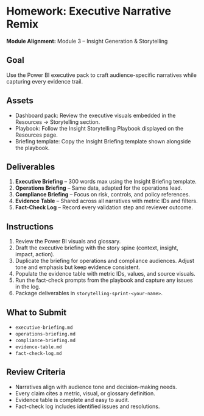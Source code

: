 # Homework: Executive Narrative Remix

**Module Alignment:** Module 3 – Insight Generation & Storytelling

## Goal

Use the Power BI executive pack to craft audience-specific narratives while capturing every evidence trail.

## Assets

- Dashboard pack: Review the executive visuals embedded in the Resources → Storytelling section.
- Playbook: Follow the Insight Storytelling Playbook displayed on the Resources page.
- Briefing template: Copy the Insight Briefing template shown alongside the playbook.

## Deliverables

1. **Executive Briefing** – 300 words max using the Insight Briefing template.
2. **Operations Briefing** – Same data, adapted for the operations lead.
3. **Compliance Briefing** – Focus on risk, controls, and policy references.
4. **Evidence Table** – Shared across all narratives with metric IDs and filters.
5. **Fact-Check Log** – Record every validation step and reviewer outcome.

## Instructions

1. Review the Power BI visuals and glossary.
2. Draft the executive briefing with the story spine (context, insight, impact, action).
3. Duplicate the briefing for operations and compliance audiences. Adjust tone and emphasis but keep evidence consistent.
4. Populate the evidence table with metric IDs, values, and source visuals.
5. Run the fact-check prompts from the playbook and capture any issues in the log.
6. Package deliverables in `storytelling-sprint-<your-name>`.

## What to Submit

- `executive-briefing.md`
- `operations-briefing.md`
- `compliance-briefing.md`
- `evidence-table.md`
- `fact-check-log.md`

## Review Criteria

- Narratives align with audience tone and decision-making needs.
- Every claim cites a metric, visual, or glossary definition.
- Evidence table is complete and easy to audit.
- Fact-check log includes identified issues and resolutions.
